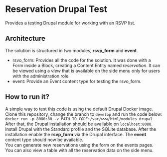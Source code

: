 # Reservation Drupal Test
Provides a testing Drupal module for working with an RSVP list.

## Architecture
The solution is structured in two modules, **rsvp_form** and **event**.
- rsvo_form: Provides all the code for the solution. It was done with a Form inside a Block, creating a Content Entity named *reservation*. It can be viewed using a *view* that is available on the side menu only for users with the administration role
- event: Provide an Event content type for testing the rsvo_form. 

## How to run it?

A simple way to test this code is using the default Drupal Docker image. Clone this repository, change the branch to `develop` and run the code below:
`docker run -p 8080:80 -v PATH_TO_CODE:/var/www/html/modules drupal`
After that, the Drupal installation should be available on `localhost:8080`. Install Drupal with the Standard profile and the SQLite database.
After the installation enable the **rsvp_form** via the Drupal interface. The **event** content type should now be available.  
You can generate new reservations using the form on the events pages. You can also view a table with all the reservation data on the side menu.

